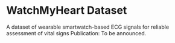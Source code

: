 # WatchMyHeart Dataset
A dataset of wearable smartwatch-based ECG signals for reliable assessment of vital signs
Publication: To be announced.
